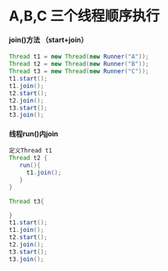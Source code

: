 # A,B,C 三个线程顺序执行

#### join()方法 （start+join）
```java
Thread t1 = new Thread(new Runner("A"));  
Thread t2 = new Thread(new Runner("B"));  
Thread t3 = new Thread(new Runner("C"));  
t1.start();  
t1.join();  
t2.start();  
t2.join();  
t3.start();  
t3.join();  
```

#### 线程run()内join
```java
定义Thread t1   
Thread t2 {
   run(){
     t1.join();
   }
} 

Thread t3{

}
t1.start();  
t1.join();  
t2.start();  
t2.join();  
t3.start();  
t3.join();  
```

